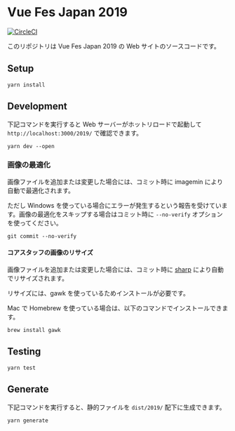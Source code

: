 # Vue Fes Japan 2019

[![CircleCI](https://circleci.com/gh/vuejs-jp/vuefes-2019.svg?style=svg&circle-token=2e5a81f10b558c9aa99c38a2acc9bc862b20c860)](https://circleci.com/gh/vuejs-jp/vuefes-2019)

このリポジトリは Vue Fes Japan 2019 の Web サイトのソースコードです。

## Setup

```shell
yarn install
```

## Development

下記コマンドを実行すると Web サーバーがホットリロードで起動して `http://localhost:3000/2019/` で確認できます。

```shell
yarn dev --open
```

### 画像の最適化

画像ファイルを追加または変更した場合には、コミット時に imagemin により自動で最適化されます。

ただし Windows を使っている場合にエラーが発生するという報告を受けています。画像の最適化をスキップする場合はコミット時に `--no-verify` オプションを使ってください。

```shell
git commit --no-verify
```

#### コアスタッフの画像のリサイズ

画像ファイルを追加または変更した場合には、コミット時に [sharp](https://github.com/lovell/sharp) により自動でリサイズされます。

リサイズには、gawk を使っているためインストールが必要です。

Mac で Homebrew を使っている場合は、以下のコマンドでインストールできます。

```shell
brew install gawk
```

## Testing

```shell
yarn test
```

## Generate

下記コマンドを実行すると、静的ファイルを `dist/2019/` 配下に生成できます。

```shell
yarn generate
```
